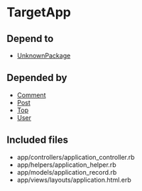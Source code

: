 # TargetApp

## Depend to

- [UnknownPackage](UnknownPackage.md)

## Depended by

- [Comment](Comment.md)
- [Post](Post.md)
- [Top](Top.md)
- [User](User.md)

## Included files

- app/controllers/application_controller.rb
- app/helpers/application_helper.rb
- app/models/application_record.rb
- app/views/layouts/application.html.erb

